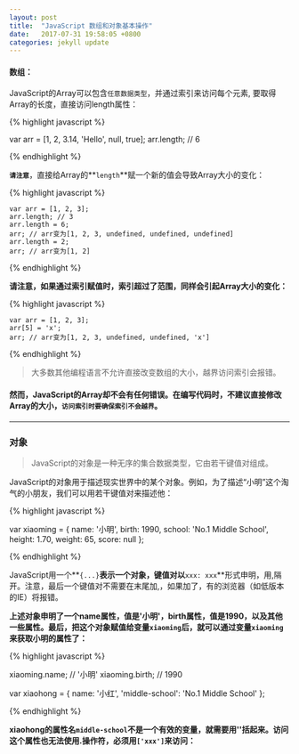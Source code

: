 ```yaml
---
layout: post
title:  "JavaScript 数组和对象基本操作"
date:   2017-07-31 19:58:05 +0800
categories: jekyll update
---
```


#### 数组：
JavaScript的Array可以包含`任意数据类型`，并通过索引来访问每个元素, 要取得Array的长度，直接访问length属性：

{% highlight javascript %}

var arr = [1, 2, 3.14, 'Hello', null, true];
arr.length; // 6

{% endhighlight %}


**`请注意`**，直接给Array的**`length`**赋一个新的值会导致Array大小的变化：

{% highlight javascript %}

    var arr = [1, 2, 3];
    arr.length; // 3
    arr.length = 6;
    arr; // arr变为[1, 2, 3, undefined, undefined, undefined]
    arr.length = 2;
    arr; // arr变为[1, 2]

{% endhighlight %}

**请注意，如果通过索引赋值时，索引超过了范围，同样会引起Array大小的变化：**


{% highlight javascript %}

    var arr = [1, 2, 3];
    arr[5] = 'x';
    arr; // arr变为[1, 2, 3, undefined, undefined, 'x']

{% endhighlight %}


>大多数其他编程语言不允许直接改变数组的大小，越界访问索引会报错。


#### 然而，JavaScript的Array却不会有任何错误。在编写代码时，不建议直接修改Array的大小，`访问索引时要确保索引不会越界`。

---  

### 对象

>JavaScript的对象是一种无序的集合数据类型，它由若干键值对组成。

JavaScript的对象用于描述现实世界中的某个对象。例如，为了描述“小明”这个淘气的小朋友，我们可以用若干键值对来描述他：

{% highlight javascript %}

 var xiaoming = {
        name: '小明',
        birth: 1990,
        school: 'No.1 Middle School',
        height: 1.70,
        weight: 65,
        score: null
    };

{% endhighlight %}

JavaScript用一个**`{...}`**表示一个对象，键值对以**`xxx: xxx`**形式申明，用,隔开。注意，最后一个键值对不需要在末尾加,，如果加了，有的浏览器（如低版本的IE）将报错。

**上述对象申明了一个name属性，值是'小明'，birth属性，值是1990，以及其他一些属性。最后，把这个对象赋值给变量`xiaoming`后，就可以通过变量`xiaoming`来获取小明的属性了：**

{% highlight javascript %}


xiaoming.name; // '小明'
xiaoming.birth; // 1990


 var xiaohong = {
    name: '小红',
    'middle-school': 'No.1 Middle School'
};

{% endhighlight %}

**xiaohong的属性名`middle-school`不是一个有效的变量，就需要用''括起来。访问这个属性也无法使用.操作符，必须用`['xxx']`来访问：**

                        
